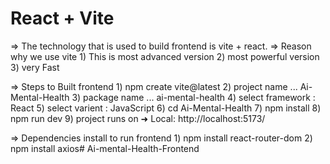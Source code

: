# React + Vite

=> The technology that is used to build frontend is vite + react.
=> Reason why we use vite 
     1) This is most advanced version
     2) most powerful version
     3) very Fast 

=> Steps to Built frontend 
     1) npm create vite@latest
     2) project name ... Ai-Mental-Health
     3) package name ... ai-mental-health
     4) select framework : React
     5) select varient   : JavaScript
     6) cd Ai-Mental-Health
     7) npm install
     8) npm run dev 
     9) project runs on  ➜  Local:   http://localhost:5173/

=> Dependencies install to run frontend 
     1) npm install react-router-dom
     2) npm install axios# Ai-mental-Health-Frontend
